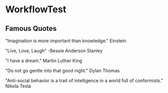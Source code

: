 # WorkflowTest

## Famous Quotes

"Imagination is more important than knowledge." Einstein

"Live, Love, Laugh" -Bessie Anderson Stanley

"I have a dream." Martin Luther King

"Do not go gentle into that good night." Dylan Thomas

"Anti-social behavior is a trait of intelligence in a world full of conformists." Nikola Tesla